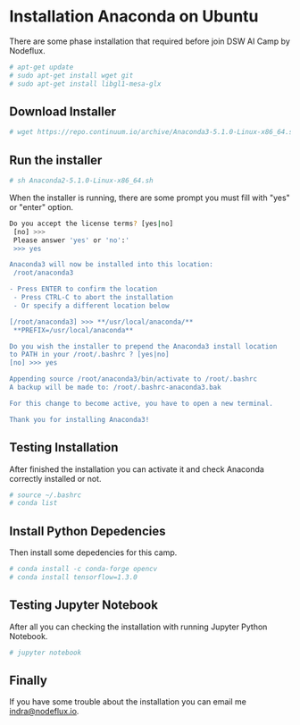 # Installation Anaconda on Ubuntu

There are some phase installation that required before join DSW AI Camp by Nodeflux. 
```sh
# apt-get update
# sudo apt-get install wget git
# sudo apt-get install libgl1-mesa-glx
```

## Download Installer
```sh
# wget https://repo.continuum.io/archive/Anaconda3-5.1.0-Linux-x86_64.sh
```

## Run the installer
```sh
# sh Anaconda2-5.1.0-Linux-x86_64.sh
```
When the installer is running, there are some prompt you must fill with "yes" or "enter" option.
```sh
Do you accept the license terms? [yes|no]
 [no] >>>
 Please answer 'yes' or 'no':'
 >>> yes

Anaconda3 will now be installed into this location:
 /root/anaconda3

- Press ENTER to confirm the location
 - Press CTRL-C to abort the installation
 - Or specify a different location below

[/root/anaconda3] >>> **/usr/local/anaconda/**
 **PREFIX=/usr/local/anaconda**

Do you wish the installer to prepend the Anaconda3 install location
to PATH in your /root/.bashrc ? [yes|no]
[no] >>> yes

Appending source /root/anaconda3/bin/activate to /root/.bashrc
A backup will be made to: /root/.bashrc-anaconda3.bak

For this change to become active, you have to open a new terminal.

Thank you for installing Anaconda3!
```
## Testing Installation
After finished the installation you can activate it and check Anaconda correctly installed or not.
```sh
# source ~/.bashrc
# conda list
```

## Install Python Depedencies
Then install some depedencies for this camp.
```sh
# conda install -c conda-forge opencv
# conda install tensorflow=1.3.0
```

## Testing Jupyter Notebook
After all you can checking the installation with running Jupyter Python Notebook.
```sh
# jupyter notebook
```

## Finally
If you have some trouble about the installation you can email me indra@nodeflux.io.

